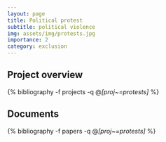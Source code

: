 ```yaml
---
layout: page
title: Political protest
subtitle: political violence
img: assets/img/protests.jpg
importance: 2
category: exclusion 
---
```


## Project overview

<div class="publications">

  {% bibliography -f projects -q @*[proj~=protests]* %}

</div>

## Documents

<div class="publications">

  {% bibliography -f papers -q @*[proj~=protests]* %}

</div>



